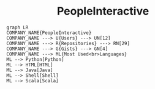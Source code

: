 <h1 align="center">PeopleInteractive</h1>

```mermaid
graph LR
COMPANY_NAME{PeopleInteractive}
COMPANY_NAME ---> U{Users} ---> UN[12]
COMPANY_NAME ---> R{Repositories} ---> RN[29]
COMPANY_NAME ---> G{Gists} ---> GN[4]
COMPANY_NAME ---> ML{Most Used<br>Languages}
ML --> Python[Python]
ML --> HTML[HTML]
ML --> Java[Java]
ML --> Shell[Shell]
ML --> Scala[Scala]
```
